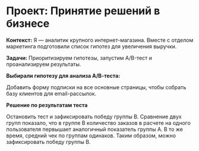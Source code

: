 # Проект: Принятие решений в бизнесе

**Контекст:** Я — аналитик крупного интернет-магазина. Вместе с отделом маркетинга подготовили список гипотез для увеличения выручки.

**Задачи:** Приоритизируем гипотезы, запустим A/B-тест и проанализируем результаты.

**Выбирали гипотезу для анализа А/В-теста:**

Добавить форму подписки на все основные страницы, чтобы собрать базу клиентов для email-рассылок.

**Решение по результатам теста**

Остановить тест и зафиксировать победу группы В. Сравнение двух групп показало, что в группе В количество заказов в расчете на одного пользователя первышает аналогичный показатель группы А. В то же время, средний чек по группам одинаков. Таким образом, можно зафиксировать победу группы В.
